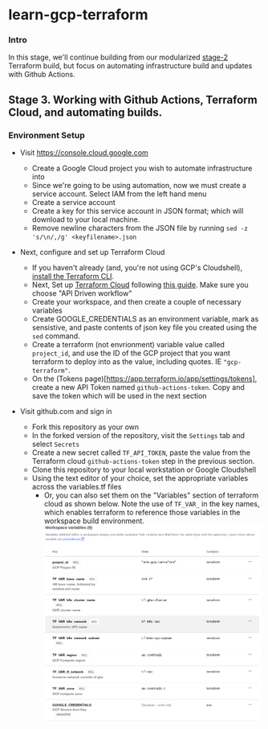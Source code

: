 # learn-gcp-terraform

### Intro
In this stage, we'll continue building from our modularized [stage-2](https://github.com/vanberge/learn-gcp-terraform/tree/stage-1) Terraform build, but focus on automating infrastructure build and updates with Github Actions.

## Stage 3.  Working with Github Actions, Terraform Cloud, and automating builds.

### Environment Setup
* Visit https://console.cloud.google.com
   * Create a Google Cloud project you wish to automate infrastructure into
   * Since we're going to be using automation, now we must create a service account.  Select IAM from the left hand menu
   * Create a service account
   * Create a key for this service account in JSON format; which will download to your local machine.
   * Remove newline characters from the JSON file by running ```sed -z 's/\n/,/g' <keyfilename>.json```

* Next, configure and set up Terraform Cloud
   * If you haven't already (and, you're not using GCP's Cloudshell), [install the Terraform CLI](https://learn.hashicorp.com/tutorials/terraform/install-cli).
   * Next, Set up [Terraform Cloud](https://app.terraform.io/app) following [this guide](https://learn.hashicorp.com/tutorials/terraform/github-actions?in=terraform/automation#set-up-terraform-cloud).
     Make sure you choose "API Driven workflow"
   * Create your workspace, and then create a couple of necessary variables
   * Create GOOGLE_CREDENTIALS as an environment variable, mark as sensistive, and paste contents of json key file you created using the ```sed``` command.
   * Create a terraform (not envrionment) variable value called ```project_id```, and use the ID of the GCP project that you want terraform to deploy into as the value, including quotes.  IE ```"gcp-terraform"```.
   * On the (Tokens page)[https://app.terraform.io/app/settings/tokens], create a new API Token named ```github-actions-token```.  Copy and save the token which will be used in the next section

* Visit github.com and sign in
   * Fork this repository as your own
   * In the forked version of the repository, visit the ```Settings``` tab and select ```Secrets```
   * Create a new secret called ```TF_API_TOKEN```, paste the value from the Terraform cloud ```github-actions-token``` step in the previous section.
   * Clone this repository to your local workstation or Google Cloudshell
   * Using the text editor of your choice, set the appropriate variables across the variables.tf files
      * Or, you can also set them on the "Variables" section of terraform cloud as shown below.  Note the use of ```TF_VAR_``` in the key names, which enables terraform to reference those variables in the workspace build environment.
      ![](support-files/terraform-cloud-vars.png?raw=true)
   